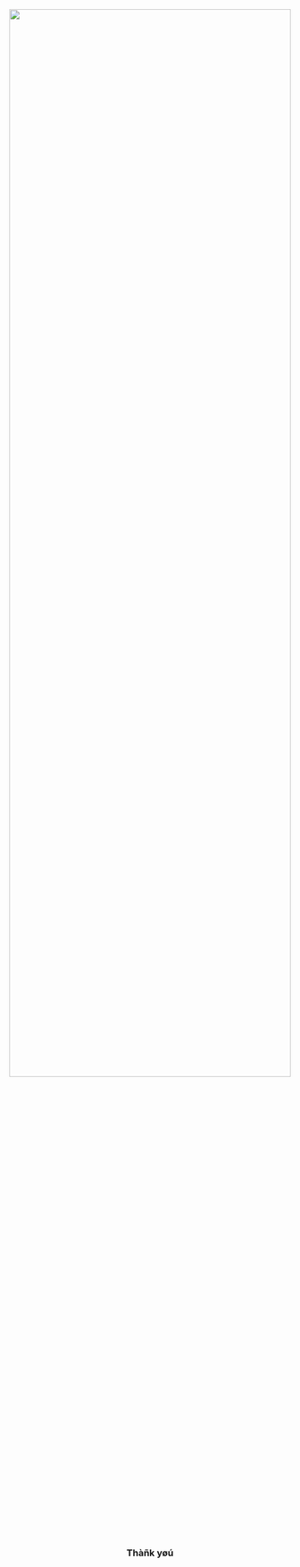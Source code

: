 <html>
<body>
<center>
<img width="100%" height="70%" src="https://1.bp.blogspot.com/-fvYTCx20i8Y/Xv28a1oWdTI/AAAAAAAAAFQ/5KcYuGqYi9whwHzIiiC6xpCYyx0ErUeAgCK4BGAsYHg/s296/monkey.jpeg"/>
<br><h3>Thàñk yøú</h3>
</center>
<body>
</html>
